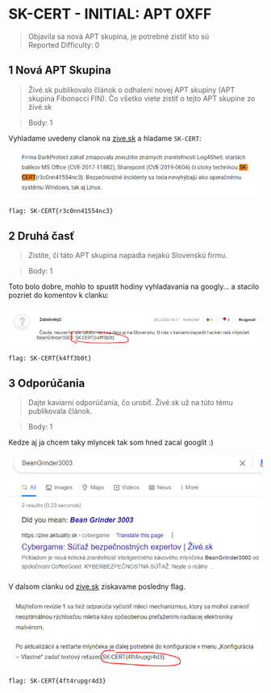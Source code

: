# SK-CERT - INITIAL: APT 0XFF
> Objavila sa nová APT skupina, je potrebné zistiť kto sú <br/>
Reported Difficulty: 0

## 1 Nová APT Skupina
> Živé.sk publikovalo článok o odhalení novej APT skupiny (APT skupina Fibonacci FIN). Čo všetko viete zistiť o tejto APT skupine zo živé.sk

> Body: 1

Vyhladame uvedeny clanok na [zive.sk](https://zive.aktuality.sk/clanok/fl21n24/nova-skupina-fibonacci-fin-utoci-na-siete-hotelov-monitoruje-svetovych-politikov/) a hladame `SK-CERT`:

![](images/2022-03-06-17-15-41.png)

```
flag: SK-CERT{r3c0nn41554nc3}
```

## 2 Druhá časť
> Zistite, či táto APT skupina napadla nejakú Slovenskú firmu.

> Body: 1

Toto bolo dobre, mohlo to spustit hodiny vyhladavania na googly... a stacilo pozriet do komentov k clanku:

![](images/2022-03-06-17-19-40.png)

```
flag: SK-CERT{k4ff3b0t}
```

## 3 Odporúčania
> Dajte kaviarni odporúčania, čo urobiť. Živé.sk už na túto tému publikovala článok.

> Body: 1

Kedze aj ja chcem taky mlyncek tak som hned zacal googlit :)

![](images/2022-03-06-17-23-39.png)

V dalsom clanku od [zive.sk](https://zive.aktuality.sk/clanok/9g5vm0v/kaviarne-v-ohrozeni-oblubeny-wi-fi-mlyncek-je-zranitelny-poradime-ako-neprist-o-oblubeny-napoj/) ziskavame posledny flag.

![](images/2022-03-06-17-27-31.png)

```
flag: SK-CERT{4ft4rupgr4d3}
```